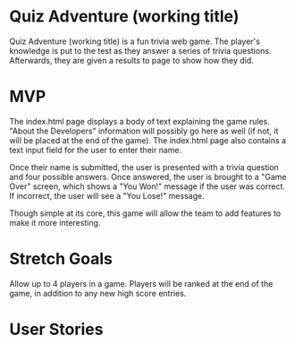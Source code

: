 # Quiz Adventure (working title)

Quiz Adventure (working title) is a fun trivia web game. The player's knowledge is put to the test as they answer a series of trivia questions. Afterwards, they are given a results to page to show how they did.

# MVP
The index.html page displays a body of text explaining the game rules. "About the Developers" information will possibly go here as well (if not, it will be placed at the end of the game). The index.html page also contains a text input field for the user to enter their name.

Once their name is submitted, the user is presented with a trivia question and four possible answers. Once answered, the user is brought to a "Game Over" screen, which shows a "You Won!" message if the user was correct. If incorrect, the user will see a "You Lose!" message.

Though simple at its core, this game will allow the team to add features to make it more interesting.

# Stretch Goals
Allow up to 4 players in a game. Players will be ranked at the end of the game, in addition to any new high score entries.



# User Stories
